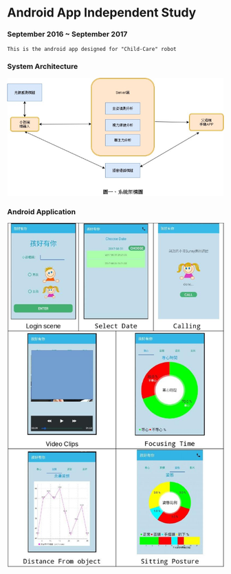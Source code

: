 # Android App Independent Study
### September 2016 ~ September 2017

    This is the android app designed for "Child-Care" robot
### System Architecture
![SA](SystemArchitecture.jpg) 

### Android Application
![AA](App.jpg)

